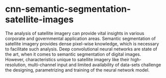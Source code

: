 # cnn-semantic-segmentation-satellite-images
The analysis of satellite imagery can provide vital insights in various corporate and governmental application areas. Semantic segmentation of satellite imagery provides dense pixel-wise knowledge, which is necessary to facilitate such analysis. Deep convolutional neural networks are state of the art, when it comes to semantic segmentation of digital images. However, characteristics unique to satellite imagery like their high-resolution, multi-channel input and limited availability of data-sets challenge the designing, parametrizing and training of the neural network model.

